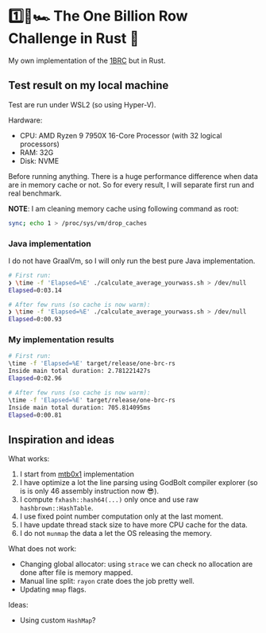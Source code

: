 # 1️⃣🐝🏎️ The One Billion Row Challenge in Rust 🦀

My own implementation of the [1BRC](https://github.com/gunnarmorling/1brc) but in Rust.

## Test result on my local machine

Test are run under WSL2 (so using Hyper-V).

Hardware:

- CPU: AMD Ryzen 9 7950X 16-Core Processor (with 32 logical processors)
- RAM: 32G
- Disk: NVME

Before running anything. There is a huge performance difference when data are in memory cache or not.
So for every result, I will separate first run and real benchmark.

**NOTE**: I am cleaning memory cache using following command as root:

```sh
sync; echo 1 > /proc/sys/vm/drop_caches
```

### Java implementation

I do not have GraalVm, so I will only run the best pure Java implementation.

```sh
# First run:
❯ \time -f 'Elapsed=%E' ./calculate_average_yourwass.sh > /dev/null
Elapsed=0:03.14

# After few runs (so cache is now warm):
❯ \time -f 'Elapsed=%E' ./calculate_average_yourwass.sh > /dev/null
Elapsed=0:00.93
```

### My implementation results

```sh
# First run:
\time -f 'Elapsed=%E' target/release/one-brc-rs
Inside main total duration: 2.781221427s
Elapsed=0:02.96

# After few runs (so cache is now warm):
\time -f 'Elapsed=%E' target/release/one-brc-rs
Inside main total duration: 705.814095ms
Elapsed=0:00.81
```

## Inspiration and ideas

What works:

1. I start from [mtb0x1](https://github.com/mtb0x1/1brc) implementation
2. I have optimize a lot the line parsing using GodBolt compiler explorer (so is is only 46 assembly instruction now 😎).
3. I compute `fxhash::hash64(...)` only once and use raw `hashbrown::HashTable`.
4. I use fixed point number computation only at the last moment.
5. I have update thread stack size to have more CPU cache for the data.
6. I do not `munmap` the data a let the OS releasing the memory.

What does not work:

- Changing global allocator: using `strace` we can check no allocation are done after file is memory mapped.
- Manual line split: `rayon` crate does the job pretty well.
- Updating `mmap` flags.

Ideas:

- Using custom `HashMap`?
